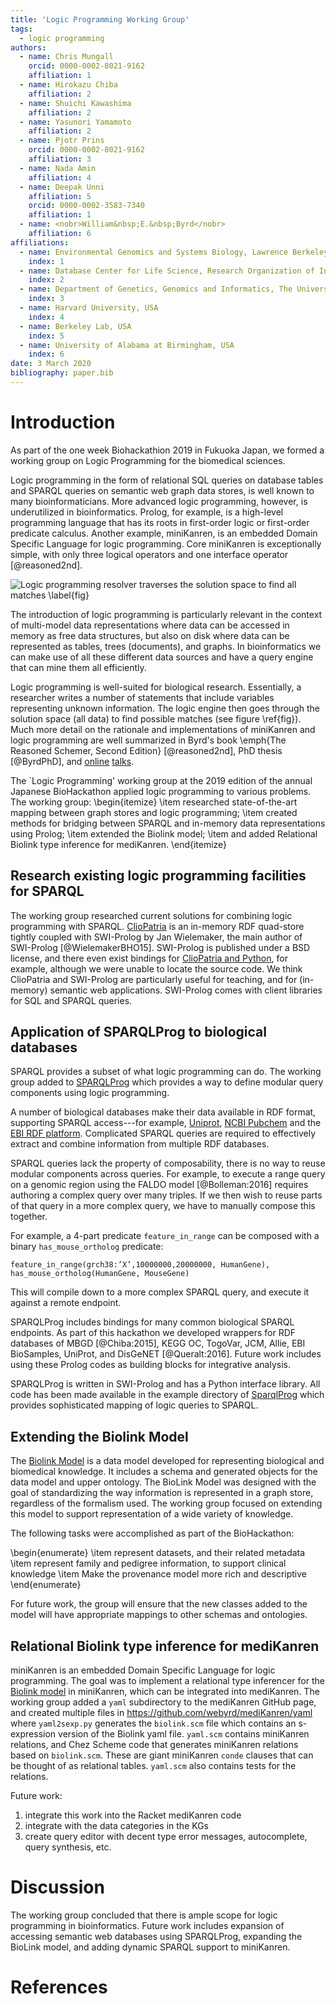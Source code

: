```yaml
---
title: 'Logic Programming Working Group'
tags:
  - logic programming
authors:
  - name: Chris Mungall
    orcid: 0000-0002-8021-9162
    affiliation: 1
  - name: Hirokazu Chiba
    affiliation: 2
  - name: Shuichi Kawashima
    affiliation: 2
  - name: Yasunori Yamamoto
    affiliation: 2
  - name: Pjotr Prins
    orcid: 0000-0002-8021-9162
    affiliation: 3
  - name: Nada Amin
    affiliation: 4
  - name: Deepak Unni
    affiliation: 5
    orcid: 0000-0002-3583-7340
    affiliation: 1
  - name: <nobr>William&nbsp;E.&nbsp;Byrd</nobr>
    affiliation: 6
affiliations:
  - name: Environmental Genomics and Systems Biology, Lawrence Berkeley National Laboratory, Berkeley, CA, USA
    index: 1
  - name: Database Center for Life Science, Research Organization of Information and Systems, Japan
    index: 2
  - name: Department of Genetics, Genomics and Informatics, The University of Tennessee Health Science Center, Memphis, TN, USA.
    index: 3
  - name: Harvard University, USA
    index: 4
  - name: Berkeley Lab, USA
    index: 5
  - name: University of Alabama at Birmingham, USA
    index: 6
date: 3 March 2020
bibliography: paper.bib
---
```


<!--

The paper.md, bibtex and figure file can be found in this repo:

  https://github.com/journal-of-research-objects/Example-BioHackrXiv-Paper

To modify, please clone the repo. You can generate PDF of the paper by
pasting above link (or yours) in

  http://biohackrxiv.genenetwork.org/

-->

# Introduction

As part of the one week Biohackathion 2019 in Fukuoka Japan, we formed
a working group on Logic Programming for the biomedical sciences.

Logic programming in the form of relational SQL queries on database
tables and SPARQL queries on semantic web graph data stores, is
well known to many bioinformaticians. More advanced logic programming,
however, is underutilized in bioinformatics.  Prolog, for example, is
a high-level programming language that has its roots in first-order
logic or first-order predicate calculus.  Another example, miniKanren, is an embedded
Domain Specific Language for logic programming. Core miniKanren is
exceptionally simple, with only three logical
operators and one interface operator [@reasoned2nd].

![Logic programming resolver traverses the solution space to find all matches \label{fig}](./logic-programming.png)

The introduction of logic programming is particularly relevant in the
context of multi-model data representations where data can be accessed
in memory as free data structures, but also on disk where data can be
represented as tables, trees (documents), and graphs. In
bioinformatics we can make use of all these different data sources and
have a query engine that can mine them all efficiently.

Logic programming is well-suited for biological research. Essentially, a
researcher writes a number of statements that include variables representing unknown information.  The logic
engine then goes through the solution space (all data) to find possible
matches (see figure \ref{fig}). Much more detail on the rationale and
implementations of miniKanren and logic programming are well
summarized in Byrd's book \emph{The Reasoned Schemer, Second Edition} [@reasoned2nd],
PhD thesis [@ByrdPhD], and [online](https://www.youtube.com/watch?v=eQL48qYDwp4) [talks](https://www.youtube.com/watch?v=o3AHnyEf7IE).

The `Logic Programming' working group at the 2019 edition of the
annual Japanese BioHackathon applied logic programming to various problems.
The working group:
\begin{itemize}
\item researched state-of-the-art mapping between graph stores and logic programming;
\item created methods for bridging between SPARQL and in-memory data representations using Prolog;
\item extended the Biolink model;
\item and added Relational Biolink type inference for mediKanren.
\end{itemize}

<!--
# Results
-->

## Research existing logic programming facilities for SPARQL

The working group researched current solutions for combining logic
programming with SPARQL.
[ClioPatria](http://www.semantic-web-journal.net/system/files/swj1074.pdf)
is an in-memory RDF quad-store tightly coupled with SWI-Prolog by Jan
Wielemaker, the main author of SWI-Prolog
[@WielemakerBHO15]. SWI-Prolog is published under a BSD license, and
there even exist bindings for
[ClioPatria and Python](http://wi.hwtk.de/WLP2018/Papers/WLP_2018_paper_4.pdf),
for example, although we were unable to locate the source code. We
think ClioPatria and SWI-Prolog are particularly useful for teaching,
and for (in-memory) semantic web applications. SWI-Prolog comes with
client libraries for SQL and SPARQL queries.

## Application of SPARQLProg to biological databases

<!--
    State the problem you worked on
    Give the state-of-the art/plan
    Describe what you have done/results starting with The working group created...
    Write a conclusion
    Write up any future work
-->

SPARQL provides a subset of what logic programming can do.
The working group added to
[SPARQLProg](https://github.com/cmungall/sparqlprog) which provides a
way to define modular query components using logic programming.

A number of biological databases make their data available in RDF
format, supporting SPARQL access---for example,
[Uniprot](https://www.uniprot.org/),
[NCBI Pubchem](https://pubchemdocs.ncbi.nlm.nih.gov/rdf) and the
[EBI RDF platform](https://www.ebi.ac.uk/rdf/). Complicated SPARQL
queries are required to effectively extract and combine information
from multiple RDF databases.

SPARQL queries lack the property of composability, there is no way to
reuse modular components across queries.  For example, to execute a
range query on a genomic region using the FALDO model [@Bolleman:2016]
requires authoring a complex query over many triples. If we then wish
to reuse parts of that query in a more complex query, we have to
manually compose this together.

For example, a 4-part predicate `feature_in_range` can be composed
with a binary <nobr>`has_mouse_ortholog`</nobr> predicate:

    feature_in_range(grch38:’X’,10000000,20000000, HumanGene),
    has_mouse_ortholog(HumanGene, MouseGene)

This will compile down to a more complex SPARQL query, and execute it against a remote endpoint.

SPARQLProg includes bindings for many common biological SPARQL
endpoints. As part of this hackathon we developed wrappers for RDF
databases of MBGD [@Chiba:2015], KEGG OC, TogoVar, JCM, Allie, EBI
BioSamples, UniProt, and DisGeNET [@Queralt:2016]. Future work includes using these
Prolog codes as building blocks for integrative analysis.

SPARQLProg is written in
SWI-Prolog and has a Python interface library. All code has been made
available in the example directory of
[SparqlProg](https://github.com/cmungall/sparqlprog) which provides
sophisticated mapping of logic queries to SPARQL.

## Extending the Biolink Model

<!--
    State the problem you worked on
    Give the state-of-the art/plan
    Describe what you have done/results starting with The working group created...
    Write a conclusion
    Write up any future work
-->

The [Biolink Model](https://github.com/biolink/biolink-model) is a
data model developed for representing biological and biomedical
knowledge. It includes a schema and generated objects for the data
model and upper ontology. The BioLink Model was designed with the goal
of standardizing the way information is represented in a graph store,
regardless of the formalism used. The working group focused on
extending this model to support representation of a wide variety of
knowledge.

The following tasks were accomplished as part of the BioHackathon:

\begin{enumerate}
\item represent datasets, and their related metadata
\item represent family and pedigree information, to support clinical knowledge
\item Make the provenance model more rich and descriptive
\end{enumerate}

For future work, the group will ensure that the new classes added to
the model will have appropriate mappings to other schemas and
ontologies.

##  Relational Biolink type inference for mediKanren

<!--
    State the problem you worked on
    Give the state-of-the art/plan
    Describe what you have done/results starting with The working group created...
    Write a conclusion
    Write up any future work

* Remote member Nada Amin, Chris Mungall, Deepak Unni, Will Byrd

-->

miniKanren is an embedded Domain Specific Language for logic
programming.  The goal was to implement a relational type inferencer
for the [Biolink model](https://biolink.github.io/biolink-model/) in
miniKanren, which can be integrated into mediKanren. The working group
added a `yaml` subdirectory to the mediKanren GitHub page, and created
multiple files in https://github.com/webyrd/mediKanren/yaml where
`yaml2sexp.py` generates the `biolink.scm` file which contains an
s-expression version of the Biolink yaml file. `yaml.scm` contains
miniKanren relations, and Chez Scheme code that generates miniKanren
relations based on `biolink.scm`. These are giant miniKanren `conde`
clauses that can be thought of as relational tables.  `yaml.scm` also
contains tests for the relations.

Future work:

1. integrate this work into the Racket mediKanren code
2. integrate with the data categories in the KGs
3. create query editor with decent type error messages, autocomplete,
   query synthesis, etc.

# Discussion

The working group concluded that there is ample scope for logic
programming in bioinformatics. Future work includes expansion of
accessing semantic web databases using SPARQLProg, expanding the
BioLink model, and adding dynamic SPARQL support to miniKanren.

# References

